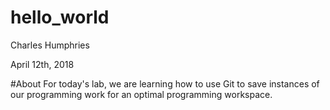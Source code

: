 # hello_world

Charles Humphries

April 12th, 2018

#About
For today's lab, we are learning how to use Git to save instances of our
programming work for an optimal programming workspace.
